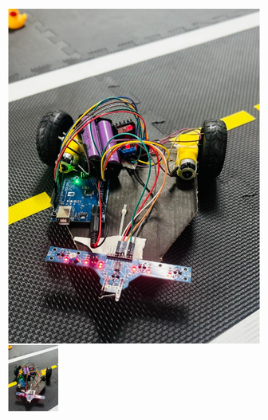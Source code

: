 ![Line Following Robot](Robot_1.jpg)
<img src="Robot_1.jpg" alt="Line Following Robot" width="100">

